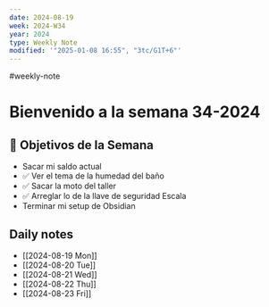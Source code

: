 ```yaml
---
date: 2024-08-19
week: 2024-W34
year: 2024
type: Weekly Note
modified: '"2025-01-08 16:55", "3tc/G1T+6"'
---
```

#weekly-note 
# Bienvenido a la semana 34-2024

## 🥅 Objetivos de la Semana

-  Sacar mi saldo actual
-  ✅ Ver el tema de la humedad del baño
-  ✅ Sacar la moto del taller
- ✅ Arreglar lo de la llave de seguridad Escala
- Terminar mi setup de Obsidian 

## Daily notes
- [[2024-08-19 Mon]]
- [[2024-08-20 Tue]]
- [[2024-08-21 Wed]]
- [[2024-08-22 Thu]]
- [[2024-08-23 Fri]]